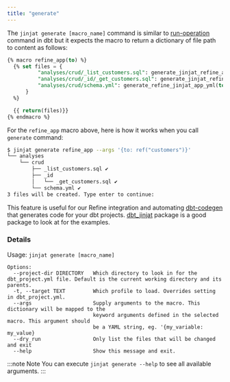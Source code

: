 ```yaml
---
title: "generate"
---
```


The `jinjat generate [macro_name]` command is similar to [run-operation](https://docs.getdbt.com/reference/commands/run-operation) command in dbt but it expects the macro to return a dictionary of file path to content as follows:

```sql
{% macro refine_app(to) %}
  {% set files = {
          "analyses/crud/_list_customers.sql": generate_jinjat_refine_app_list(to),
          "analyses/crud/_id/_get_customers.sql": generate_jinjat_refine_app_get(to),
          "analyses/crud/schema.yml": generate_refine_jinjat_app_yml(to, is_read_only),
      }
  %}

  {{ return(files)}}
{% endmacro %}
```

For the `refine_app` macro above, here is how it works when you call `generate` command:

```bash
$ jinjat generate refine_app --args '{to: ref("customers")}'                        
└── analyses
    └── crud
        ├── _list_customers.sql ✔️
        ├── _id
        │   └── _get_customers.sql ✔️
        └── schema.yml ✔️
3 files will be created. Type enter to continue:
```

This feature is useful for our Refine integration and automating [dbt-codegen](https://hub.getdbt.com/dbt-labs/codegen/latest/) that generates code for your dbt projects. [dbt_jinjat](https://github.com/jinjat-data/dbt_jinjat) package is a good package to look at for the examples.


### Details

Usage: `jinjat generate [macro_name]`

```
Options:
  --project-dir DIRECTORY   Which directory to look in for the dbt_project.yml file. Default is the current working directory and its parents.
  -t, --target TEXT         Which profile to load. Overrides setting in dbt_project.yml.
  --args                    Supply arguments to the macro. This dictionary will be mapped to the
                            keyword arguments defined in the selected macro. This argument should
                            be a YAML string, eg. '{my_variable: my_value}
  --dry_run                 Only list the files that will be changed and exit
  --help                    Show this message and exit.
```

:::note Note
You can execute `jinjat generate --help` to see all available arguments.
:::